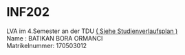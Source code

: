 # INF202
LVA im 4.Semester an der TDU
<a href="http://tau-admin.3fcampus.com/uploads/cms/ce.tau/6710.pdf">( Siehe Studienverlaufsplan )</a>
<br>
Name : BATIKAN BORA ORMANCI
<br>
Matrikelnummer: 170503012

